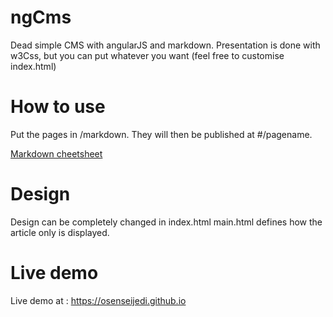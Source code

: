 # ngCms

Dead simple CMS with angularJS and markdown.
Presentation is done with w3Css, but you can put whatever you want (feel free to customise index.html)


# How to use

Put the pages in /markdown. They will then be published at #/pagename.

[Markdown cheetsheet](https://github.com/adam-p/markdown-here/wiki/Markdown-Cheatsheet)

# Design

Design can be completely changed in index.html
main.html defines how the article only is displayed.


# Live demo
 
Live demo at : https://osenseijedi.github.io